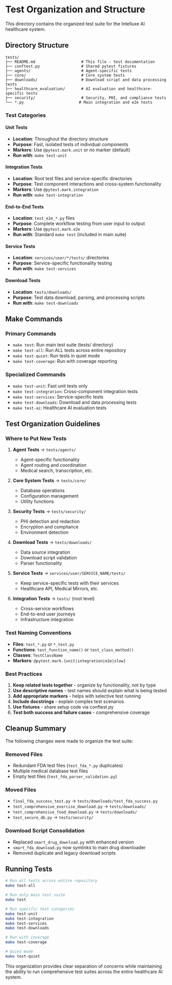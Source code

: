 # Test Organization and Structure

This directory contains the organized test suite for the Intelluxe AI healthcare system.

## Directory Structure

```
tests/
├── README.md                    # This file - test documentation
├── conftest.py                  # Shared pytest fixtures
├── agents/                      # Agent-specific tests
├── core/                        # Core system tests
├── downloads/                   # Download script and data processing tests  
├── healthcare_evaluation/       # AI evaluation and healthcare-specific tests
├── security/                    # Security, PHI, and compliance tests
└── *.py                        # Main integration and e2e tests
```

### Test Categories

#### Unit Tests
- **Location**: Throughout the directory structure
- **Purpose**: Fast, isolated tests of individual components
- **Markers**: Use `@pytest.mark.unit` or no marker (default)
- **Run with**: `make test-unit`

#### Integration Tests  
- **Location**: Root test files and service-specific directories
- **Purpose**: Test component interactions and cross-system functionality
- **Markers**: Use `@pytest.mark.integration`
- **Run with**: `make test-integration`

#### End-to-End Tests
- **Location**: `test_e2e_*.py` files
- **Purpose**: Complete workflow testing from user input to output
- **Markers**: Use `@pytest.mark.e2e`
- **Run with**: Standard `make test` (included in main suite)

#### Service Tests
- **Location**: `services/user/*/tests/` directories
- **Purpose**: Service-specific functionality testing
- **Run with**: `make test-services`

#### Download Tests
- **Location**: `tests/downloads/`
- **Purpose**: Test data download, parsing, and processing scripts
- **Run with**: `make test-downloads`

## Make Commands

### Primary Commands
- `make test`: Run main test suite (tests/ directory)
- `make test-all`: Run ALL tests across entire repository
- `make test-quiet`: Run tests in quiet mode
- `make test-coverage`: Run with coverage reporting

### Specialized Commands  
- `make test-unit`: Fast unit tests only
- `make test-integration`: Cross-component integration tests
- `make test-services`: Service-specific tests
- `make test-downloads`: Download and data processing tests
- `make test-ai`: Healthcare AI evaluation tests

## Test Organization Guidelines

### Where to Put New Tests

1. **Agent Tests** → `tests/agents/`
   - Agent-specific functionality
   - Agent routing and coordination
   - Medical search, transcription, etc.

2. **Core System Tests** → `tests/core/`
   - Database operations
   - Configuration management
   - Utility functions

3. **Security Tests** → `tests/security/`
   - PHI detection and redaction
   - Encryption and compliance
   - Environment detection

4. **Download Tests** → `tests/downloads/`
   - Data source integration
   - Download script validation
   - Parser functionality

5. **Service Tests** → `services/user/SERVICE_NAME/tests/`
   - Keep service-specific tests with their services
   - Healthcare API, Medical Mirrors, etc.

6. **Integration Tests** → `tests/` (root level)
   - Cross-service workflows
   - End-to-end user journeys
   - Infrastructure integration

### Test Naming Conventions

- **Files**: `test_*.py` or `*_test.py`
- **Functions**: `test_function_name()` or `test_class_method()`
- **Classes**: `TestClassName`
- **Markers**: `@pytest.mark.{unit|integration|e2e|slow}`

### Best Practices

1. **Keep related tests together** - organize by functionality, not by type
2. **Use descriptive names** - test names should explain what is being tested
3. **Add appropriate markers** - helps with selective test running
4. **Include docstrings** - explain complex test scenarios
5. **Use fixtures** - share setup code via conftest.py
6. **Test both success and failure cases** - comprehensive coverage

## Cleanup Summary

The following changes were made to organize the test suite:

### Removed Files
- Redundant FDA test files (`test_fda_*.py` duplicates)
- Multiple medical database test files
- Empty test files (`test_fda_parser_validation.py`)

### Moved Files
- `final_fda_success_test.py` → `tests/downloads/test_fda_success.py`
- `test_comprehensive_exercise_download.py` → `tests/downloads/`
- `test_comprehensive_food_download.py` → `tests/downloads/`
- `test_secure_db.py` → `tests/security/`

### Download Script Consolidation
- Replaced `smart_drug_download.py` with enhanced version
- `smart_fda_download.py` now symlinks to main drug downloader
- Removed duplicate and legacy download scripts

## Running Tests

```bash
# Run all tests across entire repository
make test-all

# Run only main test suite
make test

# Run specific test categories
make test-unit
make test-integration  
make test-services
make test-downloads

# Run with coverage
make test-coverage

# Quiet mode
make test-quiet
```

This organization provides clear separation of concerns while maintaining the ability to run comprehensive test suites across the entire healthcare AI system.